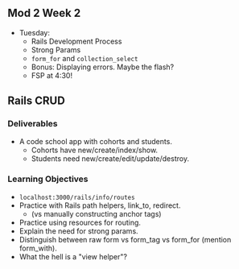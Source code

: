 ## Mod 2 Week 2

* Tuesday:
  * Rails Development Process
  * Strong Params
  * `form_for` and `collection_select`
  * Bonus: Displaying errors. Maybe the flash?
  * FSP at 4:30!

## Rails CRUD

### Deliverables

* A code school app with cohorts and students.
  * Cohorts have new/create/index/show.
  * Students need new/create/edit/update/destroy.

### Learning Objectives

* `localhost:3000/rails/info/routes`
* Practice with Rails path helpers, link_to, redirect.
  * (vs manually constructing anchor tags)
* Practice using resources for routing.
* Explain the need for strong params.
* Distinguish between raw form vs form_tag vs form_for (mention form_with).
* What the hell is a "view helper"?
